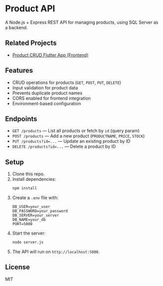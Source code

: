 # Product API

A Node.js + Express REST API for managing products, using SQL Server as a backend.

## Related Projects

- [Product CRUD Flutter App (Frontend)](https://github.com/Ithnoobs/product_crud_app)

## Features

- CRUD operations for products (`GET`, `POST`, `PUT`, `DELETE`)
- Input validation for product data
- Prevents duplicate product names
- CORS enabled for frontend integration
- Environment-based configuration

## Endpoints

- `GET /products` — List all products or fetch by `id` (query param)
- `POST /products` — Add a new product (`PRODUCTNAME`, `PRICE`, `STOCK`)
- `PUT /products?id=...` — Update an existing product by ID
- `DELETE /products?id=...` — Delete a product by ID

## Setup

1. Clone this repo.
2. Install dependencies:
   ```bash
   npm install
   ```
3. Create a `.env` file with:
   ```
   DB_USER=your_user
   DB_PASSWORD=your_password
   DB_SERVER=your_server
   DB_NAME=your_db
   PORT=5000
   ```
4. Start the server:
   ```bash
   node server.js
   ```
5. The API will run on `http://localhost:5000`.

## License

MIT
